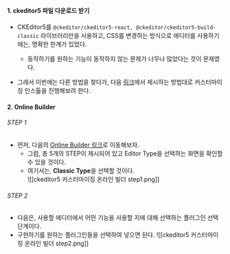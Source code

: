 
#### 1. ckeditor5 파일 다운로드 받기

- CKEditor5를 `@ckeditor/ckeditor5-react, @ckeditor/ckeditor5-build-classic` 라이브러리만을 사용하고, CSS를 변경하는 방식으로 에디터를 사용하기에는, 명확한 한계가 있었다.
	- 동작하기를 원하는 기능이 동작하지 않는 문제가 너무나 많았다는 것이 문제였다.

- 그래서 이번에는 다른 방법을 찾다가, 다음 [링크](https://ckeditor.com/docs/ckeditor5/latest/installation/getting-started/quick-start-other.html#creating-custom-builds-with-online-builder)에서 제시하는 방법대로 커스터마이징 인스톨을 진행해보려 한다.


#### 2. Online Builder 

###### STEP 1
- 먼저, 다음의 [Online Builder 링크](https://ckeditor.com/ckeditor-5/online-builder/)로 이동해보자.
	- 그럼, 총 5개의 STEP이 제시되어 있고 Editor Type을 선택하는 화면을 확인할 수 있을 것이다.
	- 여기서는, **Classic Type**을 선택할 것이다.  
![[ckeditor5 커스터마이징 온라인 빌더 step1.png]]

###### STEP 2
- 다음은, 사용할 에디터에서 어떤 기능을 사용할 지에 대해 선택하는 플러그인 선택 단계이다.
- 구현하기를 원하는 플러그인들을 선택하여 넣으면 된다.
![[ckeditor5 커스터마이징 온라인 빌더 step2.png]]